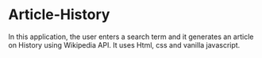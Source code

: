# Article-History
In this application, the user enters a search term and it generates an article on History using Wikipedia API.
It uses Html, css and vanilla javascript.
